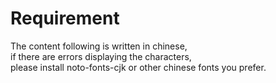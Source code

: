 # Requirement
The content following is written in chinese,  
if there are errors displaying the characters,  
please install noto-fonts-cjk or other chinese fonts you prefer.  
  
